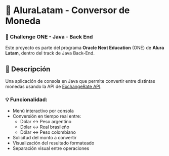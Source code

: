 # 💱 AluraLatam - Conversor de Moneda

### 🚀 Challenge ONE - Java - Back End

Este proyecto es parte del programa **Oracle Next Education** (ONE) de **Alura Latam**, dentro del track de Java Back-End.

## 📌 Descripción

Una aplicación de consola en Java que permite convertir entre distintas monedas usando la API de [ExchangeRate API](https://www.exchangerate-api.com/).

### 💡 Funcionalidad:

- Menú interactivo por consola
- Conversión en tiempo real entre:
  - Dólar ↔ Peso argentino
  - Dólar ↔ Real brasileño
  - Dólar ↔ Peso colombiano
- Solicitud del monto a convertir
- Visualización del resultado formateado
- Separación visual entre operaciones
